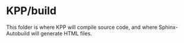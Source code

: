 # KPP/build

This folder is where KPP will compile source code, and where
Sphinx-Autobuild will generate HTML files.
